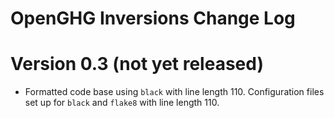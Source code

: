 # OpenGHG Inversions Change Log

# Version 0.3 (not yet released)

- Formatted code base using `black` with line length 110. Configuration files set up for `black` and `flake8` with line length 110.

